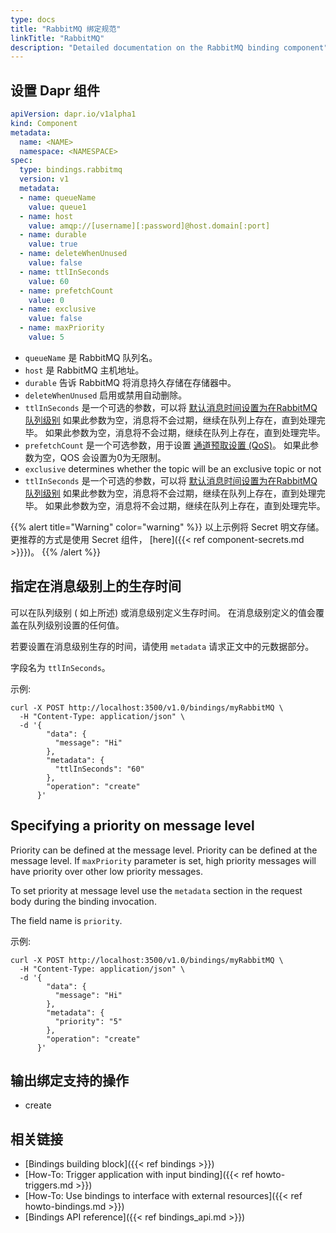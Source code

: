 ```yaml
---
type: docs
title: "RabbitMQ 绑定规范"
linkTitle: "RabbitMQ"
description: "Detailed documentation on the RabbitMQ binding component"
---
```


## 设置 Dapr 组件

```yaml
apiVersion: dapr.io/v1alpha1
kind: Component
metadata:
  name: <NAME>
  namespace: <NAMESPACE>
spec:
  type: bindings.rabbitmq
  version: v1
  metadata:
  - name: queueName
    value: queue1
  - name: host
    value: amqp://[username][:password]@host.domain[:port]
  - name: durable
    value: true
  - name: deleteWhenUnused
    value: false
  - name: ttlInSeconds
    value: 60
  - name: prefetchCount
    value: 0
  - name: exclusive
    value: false
  - name: maxPriority
    value: 5
```

- `queueName` 是 RabbitMQ 队列名。
- `host` 是 RabbitMQ 主机地址。
- `durable` 告诉 RabbitMQ 将消息持久存储在存储器中。
- `deleteWhenUnused` 启用或禁用自动删除。
- `ttlInSeconds` 是一个可选的参数，可以将 [默认消息时间设置为在RabbitMQ 队列级别](https://www.rabbitmq.com/ttl.html) 如果此参数为空，消息将不会过期，继续在队列上存在，直到处理完毕。 如果此参数为空，消息将不会过期，继续在队列上存在，直到处理完毕。
- `prefetchCount` 是一个可选参数，用于设置 [通道预取设置 (QoS)](https://www.rabbitmq.com/confirms.html#channel-qos-prefetch)。 如果此参数为空，QOS 会设置为0为无限制。
- `exclusive` determines whether the topic will be an exclusive topic or not
- `ttlInSeconds` 是一个可选的参数，可以将 [默认消息时间设置为在RabbitMQ 队列级别](https://www.rabbitmq.com/ttl.html) 如果此参数为空，消息将不会过期，继续在队列上存在，直到处理完毕。 如果此参数为空，消息将不会过期，继续在队列上存在，直到处理完毕。

{{% alert title="Warning" color="warning" %}}
以上示例将 Secret 明文存储。 更推荐的方式是使用 Secret 组件， [here]({{< ref component-secrets.md >}}})。
{{% /alert %}}

## 指定在消息级别上的生存时间

可以在队列级别 ( 如上所述) 或消息级别定义生存时间。 在消息级别定义的值会覆盖在队列级别设置的任何值。

若要设置在消息级别生存的时间，请使用 `metadata` 请求正文中的元数据部分。

字段名为 `ttlInSeconds`。

示例:

```shell
curl -X POST http://localhost:3500/v1.0/bindings/myRabbitMQ \
  -H "Content-Type: application/json" \
  -d '{
        "data": {
          "message": "Hi"
        },
        "metadata": {
          "ttlInSeconds": "60"
        },
        "operation": "create"
      }'
```

## Specifying a priority on message level

Priority can be defined at the message level. Priority can be defined at the message level. If `maxPriority` parameter is set, high priority messages will have priority over other low priority messages.

To set priority at message level use the `metadata` section in the request body during the binding invocation.

The field name is `priority`.

示例:

```shell
curl -X POST http://localhost:3500/v1.0/bindings/myRabbitMQ \
  -H "Content-Type: application/json" \
  -d '{
        "data": {
          "message": "Hi"
        },
        "metadata": {
          "priority": "5"
        },
        "operation": "create"
      }'
```

## 输出绑定支持的操作

* create

## 相关链接
- [Bindings building block]({{< ref bindings >}})
- [How-To: Trigger application with input binding]({{< ref howto-triggers.md >}})
- [How-To: Use bindings to interface with external resources]({{< ref howto-bindings.md >}})
- [Bindings API reference]({{< ref bindings_api.md >}})

